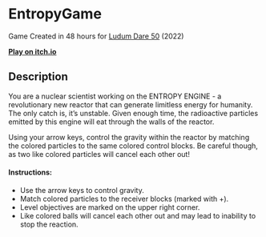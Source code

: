 # EntropyGame
Game Created in 48 hours for [Ludum Dare 50](https://ldjam.com/events/ludum-dare/50/entropy/) (2022)

[**Play on itch.io**](https://dogames.itch.io/entropy)

## Description
You are a nuclear scientist working on the ENTROPY ENGINE - a revolutionary new reactor that can generate limitless energy for humanity. The only catch is, it’s unstable. Given enough time, the radioactive particles emitted by this engine will eat through the walls of the reactor.

Using your arrow keys, control the gravity within the reactor by matching the colored particles to the same colored control blocks. Be careful though, as two like colored particles will cancel each other out!

#### Instructions:
- Use the arrow keys to control gravity.
- Match colored particles to the receiver blocks (marked with +).
- Level objectives are marked on the upper right corner.
- Like colored balls will cancel each other out and may lead to inability to stop the reaction.
